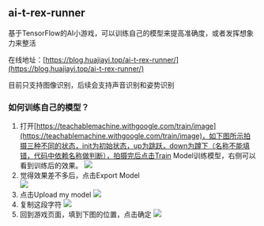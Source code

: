 ## ai-t-rex-runner

基于TensorFlow的AI小游戏，可以训练自己的模型来提高准确度，或者发挥想象力来整活

在线地址：[https://blog.huajiayi.top/ai-t-rex-runner/](https://blog.huajiayi.top/ai-t-rex-runner/)

目前只支持图像识别，后续会支持声音识别和姿势识别

### 如何训练自己的模型？

1. 打开[https://teachablemachine.withgoogle.com/train/image](https://teachablemachine.withgoogle.com/train/image)，如下图所示拍摄三种不同的状态，init为初始状态，up为跳跃，down为蹲下（名称不能填错，代码中依赖名称做判断），拍摄完后点击Train Model训练模型，右侧可以看到训练后的效果。
![](https://img2020.cnblogs.com/blog/1846343/202111/1846343-20211124155206442-1255828129.png)
2. 觉得效果差不多后，点击Export Model</br>
![](https://img2020.cnblogs.com/blog/1846343/202111/1846343-20211124155937594-1833933211.png)
3. 点击Upload my model
![](https://img2020.cnblogs.com/blog/1846343/202111/1846343-20211124180730931-879207016.png)
4. 复制这段字符
![](https://img2020.cnblogs.com/blog/1846343/202111/1846343-20211124180849832-112635004.png)
5. 回到游戏页面，填到下图的位置，点击确定
![](https://img2020.cnblogs.com/blog/1846343/202111/1846343-20211124181020501-1596171335.png)
